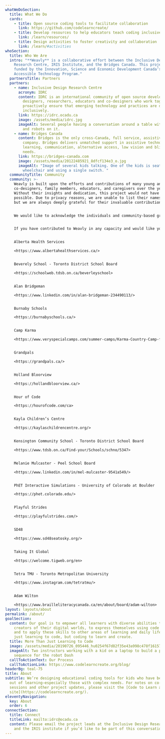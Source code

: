 ```yaml
---
whatWeDoSection:
  title: What We Do
  cards:
    - title: Open source coding tools to facilitate collaboration
      link: https://github.com/codelearncreate/
    - title: Develop resources to help educators teach coding inclusively
      link: /learn/resources/
    - title: Design activities to foster creativity and collaboration
      link: /learn/#activities
whoSection:
  title: Who We Are
  intro: "**Weavly** is a collaborative effort between the Inclusive Design
    Research Centre, IRIS Institute, and the Bridges Canada. This project is
    funded by the Innovation, Science and Economic Development Canada’s
    Accessible Technology Program."
  partnersTitle: Partners
  partners:
    - name: Inclusive Design Research Centre
      acronym: IDRC
      content: IDRC is an international community of open source developers,
        designers, researchers, educators and co-designers who work together to
        proactively ensure that emerging technology and practices are designed
        inclusively.
      link: https://idrc.ocadu.ca
      image: /assets/media/idrc.jpg
      imageAlt: Several people having a conversation around a table with coding toys
        and robots on it.
    - name: Bridges Canada
      content: Bridges is the only cross-Canada, full service, assistive technology
        company. Bridges delivers unmatched support in assistive technology for
        learning, communication, alternative access, low vision and blindness
        needs.
      link: https://bridges-canada.com
      image: /assets/media/20122485921_8dfcf134e3_o.jpg
      imageAlt: "Image of several kids talking. One of the kids is seated on a powered
        wheelchair and using a single switch. "
  communityTitle: Community
  community: >-
    Weavly is built upon the efforts and contributions of many young and adult
    co-designers, family members, educators, and caregivers over the years.
    Without their insights and dedication, this project would not have been
    possible. Due to privacy reasons, we are unable to list their names here,
    but we are always deeply grateful for their invaluable contributions.


    We would like to acknowledge the individuals and community-based groups who facilitated connections with our co-designers and significantly contributed to the progress of this project.


    If you have contributed to Weavly in any capacity and would like your name to be included, please contact our team at weavly@idrc.ocadu.ca.


    Alberta Health Services  

    <https://www.albertahealthservices.ca/>


    Beverely School - Toronto District School Board  

    <https://schoolweb.tdsb.on.ca/beverleyschool>


    Alan Bridgeman  

    <https://www.linkedin.com/in/alan-bridgeman-234490113/>


    Burnaby Schools  

    <https://burnabyschools.ca/>


    Camp Karma  

    <https://www.veryspecialcamps.com/summer-camps/Karma-Country-Camp-for-Teenagers-and-Young-Adults-with-ASD-and-Special-Needs-2675.html>


    Grandpals  

    <https://grandpals.ca/>


    Holland Bloorview  

    <https://hollandbloorview.ca/>


    Hour of Code  

    <https://hourofcode.com/ca>


    Kayla Children’s Centre  

    <https://kaylaschildrencentre.org/> 


    Kensington Community School - Toronto District School Board  

    <https://www.tdsb.on.ca/Find-your/Schools/schno/5347>


    Melanie Mulcaster - Peel School Board  

    <https://www.linkedin.com/in/mel-mulcaster-9541a549/>


    PhET Interactive Simulations - University of Colorado at Boulder  

    <https://phet.colorado.edu/>


    Playful Strides  

    <https://playfulstrides.com/>


    SD48  

    <https://www.sd48seatosky.org/>


    Taking It Global  

    <https://welcome.tigweb.org/en>


    Tetra TMU - Toronto Metropolitan University  

    <https://www.instagram.com/tetratmu/>


    Adam Wilton  

    <https://www.brailleliteracycanada.ca/en/about/board/adam-wilton>
layout: layouts/about
permalink: /about/
goalSection:
  content: Our goal is to empower all learners with diverse abilities to be
    creators of their digital worlds, to express themselves using code and art,
    and to apply these skills to other areas of learning and daily life. Not
    just learning to code, but coding to learn and create.
  title: More Than Just Learning to Code
  image: /assets/media/20190726_095446_hu0254f67d82f35e43a998c478f1615761_1190091_1000x0_resize_q75_box.jpg
  imageAlt: Two instructors working with a kid on a laptop to build a program
    sequence for the robot Dash
  callToActionText: Our Process
  callToActionLink: https://www.codelearncreate.org/blog/
headerBg: teal-75
title: About
subtitle: We’re designing educational coding tools for kids who have been left
  out of learning—especially those with complex needs. For notes on co-design
  sessions and other project updates, please visit the [Code to Learn and Create
  site](https://codelearncreate.org/).
eleventyNavigation:
  key: About
  order: 6
connectSection:
  title: Connect
  titleLink: mailto:idrc@ocadu.ca
  content: Please email the project leads at the Inclusive Design Research Centre
    and the IRIS institute if you’d like to be part of this conversation.
---
```

